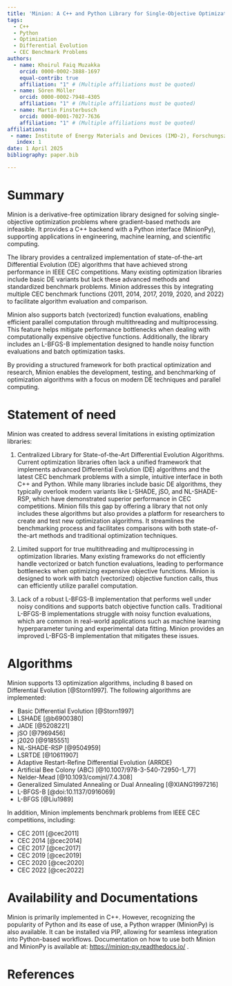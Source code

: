 ```yaml
---
title: 'Minion: A C++ and Python Library for Single-Objective Optimization Algorithms'
tags:
  - C++ 
  - Python 
  - Optimization
  - Differential Evolution
  - CEC Benchmark Problems
authors:
  - name: Khoirul Faiq Muzakka
    orcid: 0000-0002-3888-1697
    equal-contrib: true
    affiliation: "1" # (Multiple affiliations must be quoted)
  - name: Sören Möller
    orcid: 0000-0002-7948-4305
    affiliation: "1" # (Multiple affiliations must be quoted)
  - name: Martin Finsterbusch
    orcid: 0000-0001-7027-7636
    affiliation: "1" # (Multiple affiliations must be quoted)
affiliations:
 - name: Institute of Energy Materials and Devices (IMD-2), Forschungszentrum Jülich GmbH, Germany
   index: 1
date: 1 April 2025
bibliography: paper.bib

---
```


# Summary

Minion is a derivative-free optimization library designed for solving single-objective optimization problems where gradient-based methods are infeasible. It provides a C++ backend with a Python interface (MinionPy), supporting applications in engineering, machine learning, and scientific computing.

The library provides a centralized implementation of state-of-the-art Differential Evolution (DE) algorithms that have achieved strong performance in IEEE CEC competitions. Many existing optimization libraries include basic DE variants but lack these advanced methods and standardized benchmark problems. Minion addresses this by integrating multiple CEC benchmark functions (2011, 2014, 2017, 2019, 2020, and 2022) to facilitate algorithm evaluation and comparison.

Minion also supports batch (vectorized) function evaluations, enabling efficient parallel computation through multithreading and multiprocessing. This feature helps mitigate performance bottlenecks when dealing with computationally expensive objective functions. Additionally, the library includes an L-BFGS-B implementation designed to handle noisy function evaluations and batch optimization tasks.

By providing a structured framework for both practical optimization and research, Minion enables the development, testing, and benchmarking of optimization algorithms with a focus on modern DE techniques and parallel computing.

# Statement of need

Minion was created to address several limitations in existing optimization libraries:

1. Centralized Library for State-of-the-Art Differential Evolution Algorithms. Current optimization libraries often lack a unified framework that implements advanced Differential Evolution (DE) algorithms and the latest CEC benchmark problems with a simple, intuitive interface in both C++ and Python. While many libraries include basic DE algorithms, they typically overlook modern variants like L-SHADE, jSO, and NL-SHADE-RSP, which have demonstrated superior performance in CEC competitions. Minion fills this gap by offering a library that not only includes these algorithms but also provides a platform for researchers to create and test new optimization algorithms. It streamlines the benchmarking process and facilitates comparisons with both state-of-the-art methods and traditional optimization techniques.

2. Limited support for true multithreading and multiprocessing in optimization libraries. Many existing frameworks do not efficiently handle vectorized or batch function evaluations, leading to performance bottlenecks when optimizing expensive objective functions. Minion is designed to work with batch (vectorized) objective function calls, thus can efficiently utilize parallel computation. 

3. Lack of a robust L-BFGS-B implementation that performs well under noisy conditions and supports batch objective function calls. Traditional L-BFGS-B implementations struggle with noisy function evaluations, which are common in real-world applications such as machine learning hyperparameter tuning and experimental data fitting. Minion provides an improved L-BFGS-B implementation that mitigates these issues.

# Algorithms
Minion supports 13 optimization algorithms, including 8 based on Differential Evolution [@Storn1997]. The following algorithms are implemented:

  - Basic Differential Evolution [@Storn1997] 
  - LSHADE [@b6900380]
  - JADE [@5208221] 
  - jSO [@7969456]  
  - j2020 [@9185551]  
  - NL-SHADE-RSP [@9504959]    
  - LSRTDE [@10611907]        
  - Adaptive Restart-Refine Differential Evolution (ARRDE)    
  - Artificial Bee Colony (ABC) [@10.1007/978-3-540-72950-1_77] 
  - Nelder-Mead [@10.1093/comjnl/7.4.308] 
  - Generalized Simulated Annealing or Dual Annealing [@XIANG1997216] 
  - L-BFGS-B [@doi:10.1137/0916069] 
  - L-BFGS [@Liu1989] 

In addition, Minion implements benchmark problems from IEEE CEC competitions, including:

  - CEC 2011 [@cec2011]
  - CEC 2014 [@cec2014]
  - CEC 2017 [@cec2017]
  - CEC 2019 [@cec2019]
  - CEC 2020 [@cec2020]
  - CEC 2022 [@cec2022]

# Availability and Documentations
Minion is primarily implemented in C++. However, recognizing the popularity of Python and its ease of use, a Python wrapper (MinionPy) is also available. It can be installed via PIP, allowing for seamless integration into Python-based workflows. Documentation on how to use both Minion and MinionPy is available at: https://minion-py.readthedocs.io/ .


# References